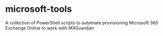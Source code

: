# microsoft-tools
A collection of PowerShell scripts to automate provisioning Microsoft 365 Exchange Online to work with MXGuardian


